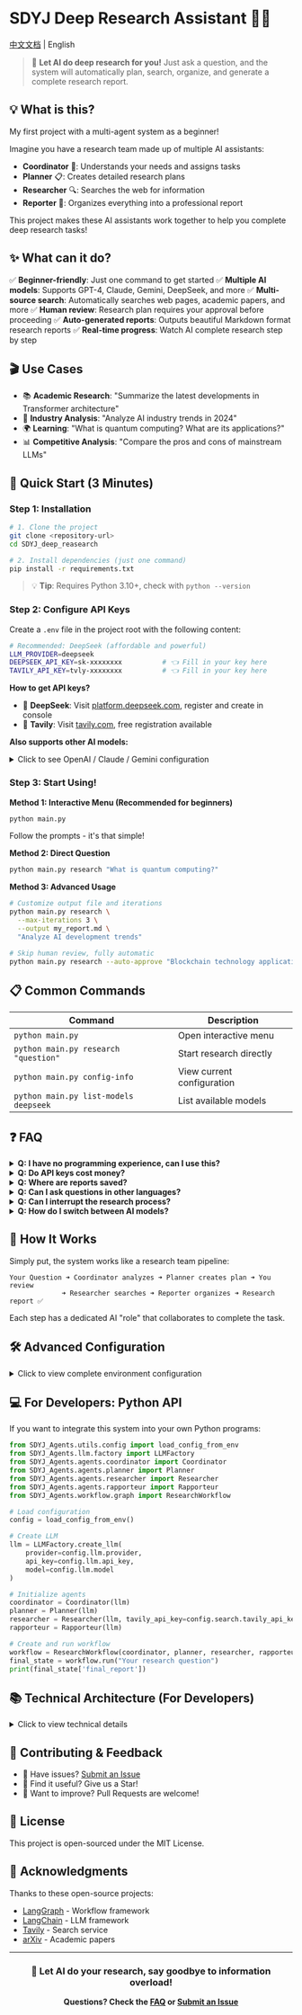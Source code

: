 # SDYJ Deep Research Assistant 🔬✨

[中文文档](README.md) | English

> 🎯 **Let AI do deep research for you!** Just ask a question, and the system will automatically plan, search, organize, and generate a complete research report.

## 💡 What is this?
My first project with a multi-agent system as a beginner!

Imagine you have a research team made up of multiple AI assistants:
- **Coordinator** 👔: Understands your needs and assigns tasks
- **Planner** 📋: Creates detailed research plans
- **Researcher** 🔍: Searches the web for information
- **Reporter** 📝: Organizes everything into a professional report

This project makes these AI assistants work together to help you complete deep research tasks!

## ✨ What can it do?

✅ **Beginner-friendly**: Just one command to get started
✅ **Multiple AI models**: Supports GPT-4, Claude, Gemini, DeepSeek, and more
✅ **Multi-source search**: Automatically searches web pages, academic papers, and more
✅ **Human review**: Research plan requires your approval before proceeding
✅ **Auto-generated reports**: Outputs beautiful Markdown format research reports
✅ **Real-time progress**: Watch AI complete research step by step

## 🎬 Use Cases

- 📚 **Academic Research**: "Summarize the latest developments in Transformer architecture"
- 💼 **Industry Analysis**: "Analyze AI industry trends in 2024"
- 🌍 **Learning**: "What is quantum computing? What are its applications?"
- 📊 **Competitive Analysis**: "Compare the pros and cons of mainstream LLMs"

## 🚀 Quick Start (3 Minutes)

### Step 1: Installation

```bash
# 1. Clone the project
git clone <repository-url>
cd SDYJ_deep_reasearch

# 2. Install dependencies (just one command)
pip install -r requirements.txt
```

> 💡 **Tip**: Requires Python 3.10+, check with `python --version`

### Step 2: Configure API Keys

Create a `.env` file in the project root with the following content:

```bash
# Recommended: DeepSeek (affordable and powerful)
LLM_PROVIDER=deepseek
DEEPSEEK_API_KEY=sk-xxxxxxxx          # 👈 Fill in your key here
TAVILY_API_KEY=tvly-xxxxxxxx          # 👈 Fill in your key here
```

**How to get API keys?**
- 🔑 **DeepSeek**: Visit [platform.deepseek.com](https://platform.deepseek.com/), register and create in console
- 🔑 **Tavily**: Visit [tavily.com](https://tavily.com/), free registration available

**Also supports other AI models:**
<details>
<summary>Click to see OpenAI / Claude / Gemini configuration</summary>

```bash
# Using OpenAI
LLM_PROVIDER=openai
OPENAI_API_KEY=sk-xxxxxxxx

# Using Claude
LLM_PROVIDER=claude
ANTHROPIC_API_KEY=sk-ant-xxxxxxxx

# Using Gemini
LLM_PROVIDER=gemini
GOOGLE_API_KEY=AIzaxxxxxxxx
```
</details>

### Step 3: Start Using!

**Method 1: Interactive Menu (Recommended for beginners)**
```bash
python main.py
```
Follow the prompts - it's that simple!

**Method 2: Direct Question**
```bash
python main.py research "What is quantum computing?"
```

**Method 3: Advanced Usage**
```bash
# Customize output file and iterations
python main.py research \
  --max-iterations 3 \
  --output my_report.md \
  "Analyze AI development trends"

# Skip human review, fully automatic
python main.py research --auto-approve "Blockchain technology applications"
```

## 📋 Common Commands

| Command | Description |
|---------|-------------|
| `python main.py` | Open interactive menu |
| `python main.py research "question"` | Start research directly |
| `python main.py config-info` | View current configuration |
| `python main.py list-models deepseek` | List available models |

## ❓ FAQ

<details>
<summary><b>Q: I have no programming experience, can I use this?</b></summary>

Absolutely! You just need to:
1. Install Python
2. Copy and paste a few commands
3. Fill in your API keys
4. Run `python main.py` and you're ready to go!
</details>

<details>
<summary><b>Q: Do API keys cost money?</b></summary>

- **Tavily**: Free tier includes 1000 searches per month, which is plenty
- **DeepSeek**: Very affordable, ~$1 lasts a long time
- **Others**: OpenAI/Claude/Gemini are pricier but offer free credits
</details>

<details>
<summary><b>Q: Where are reports saved?</b></summary>

Reports are saved in the `outputs/` folder with format: `research_report_YYYYMMDD_HHMMSS.md`
</details>

<details>
<summary><b>Q: Can I ask questions in other languages?</b></summary>

Yes! The system supports multiple languages including Chinese, English, and more.
</details>

<details>
<summary><b>Q: Can I interrupt the research process?</b></summary>

Yes. Press `Ctrl+C` to interrupt, and simply run again when ready.
</details>

<details>
<summary><b>Q: How do I switch between AI models?</b></summary>

Method 1: Edit `LLM_PROVIDER` in the `.env` file and set the corresponding API key
Method 2: Use parameters at runtime: `--llm-provider openai --llm-model gpt-4`
</details>

## 🎯 How It Works

Simply put, the system works like a research team pipeline:

```
Your Question ➜ Coordinator analyzes ➜ Planner creates plan ➜ You review
             ➜ Researcher searches ➜ Reporter organizes ➜ Research report ✅
```

Each step has a dedicated AI "role" that collaborates to complete the task.

## 🛠️ Advanced Configuration

<details>
<summary>Click to view complete environment configuration</summary>

Create a `.env` file with the following options:

```bash
# === LLM Configuration ===
LLM_PROVIDER=deepseek          # AI provider
LLM_MODEL=deepseek-chat        # Model name (optional)
LLM_TEMPERATURE=0.7            # Creativity (0-1, higher = more random)

# === API Keys ===
DEEPSEEK_API_KEY=sk-xxx
OPENAI_API_KEY=sk-xxx
ANTHROPIC_API_KEY=sk-ant-xxx
GOOGLE_API_KEY=AIza-xxx
TAVILY_API_KEY=tvly-xxx

# === Search Configuration ===
MCP_SERVER_URL=http://...      # MCP server (optional)

# === Workflow Settings ===
MAX_ITERATIONS=5               # Maximum search rounds
AUTO_APPROVE_PLAN=false        # Auto-approve plans
OUTPUT_DIR=./outputs           # Report save location
```
</details>

## 💻 For Developers: Python API

If you want to integrate this system into your own Python programs:

```python
from SDYJ_Agents.utils.config import load_config_from_env
from SDYJ_Agents.llm.factory import LLMFactory
from SDYJ_Agents.agents.coordinator import Coordinator
from SDYJ_Agents.agents.planner import Planner
from SDYJ_Agents.agents.researcher import Researcher
from SDYJ_Agents.agents.rapporteur import Rapporteur
from SDYJ_Agents.workflow.graph import ResearchWorkflow

# Load configuration
config = load_config_from_env()

# Create LLM
llm = LLMFactory.create_llm(
    provider=config.llm.provider,
    api_key=config.llm.api_key,
    model=config.llm.model
)

# Initialize agents
coordinator = Coordinator(llm)
planner = Planner(llm)
researcher = Researcher(llm, tavily_api_key=config.search.tavily_api_key)
rapporteur = Rapporteur(llm)

# Create and run workflow
workflow = ResearchWorkflow(coordinator, planner, researcher, rapporteur)
final_state = workflow.run("Your research question")
print(final_state['final_report'])
```

## 📚 Technical Architecture (For Developers)

<details>
<summary>Click to view technical details</summary>

**Core Tech Stack:**
- 🧠 **LangGraph**: Workflow orchestration framework
- 🔗 **LangChain**: LLM application development framework
- 🔍 **Tavily**: Web search API
- 📄 **arXiv**: Academic paper search

**Supported LLMs:**

| Provider | Models | API Key Variable |
|----------|--------|------------------|
| DeepSeek | deepseek-chat, deepseek-coder | `DEEPSEEK_API_KEY` |
| OpenAI | gpt-4, gpt-3.5-turbo | `OPENAI_API_KEY` |
| Claude | claude-3-5-sonnet, claude-3-opus | `ANTHROPIC_API_KEY` |
| Gemini | gemini-pro, gemini-ultra | `GOOGLE_API_KEY` |

**Project Structure:**
```
SDYJ_deep_reasearch/
├── main.py                 # Program entry point
├── SDYJ_Agents/
│   ├── agents/            # Four agent implementations
│   ├── llm/              # LLM abstraction layer
│   ├── tools/            # Search tools
│   ├── workflow/         # LangGraph workflow
│   ├── prompts/          # Prompt templates
│   └── utils/            # Configuration and logging
└── outputs/              # Generated reports
```
</details>

## 🤝 Contributing & Feedback

- 💬 Have issues? [Submit an Issue](../../issues)
- 🌟 Find it useful? Give us a Star!
- 🔧 Want to improve? Pull Requests are welcome!

## 📄 License

This project is open-sourced under the MIT License.

## 🙏 Acknowledgments

Thanks to these open-source projects:
- [LangGraph](https://github.com/langchain-ai/langgraph) - Workflow framework
- [LangChain](https://github.com/langchain-ai/langchain) - LLM framework
- [Tavily](https://tavily.com/) - Search service
- [arXiv](https://arxiv.org/) - Academic papers

---

<div align="center">

### 🌟 Let AI do your research, say goodbye to information overload!

**Questions? Check the [FAQ](#-faq) or [Submit an Issue](../../issues)**

</div>
